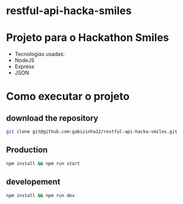 # restful-api-hacka-smiles

# Projeto para o Hackathon Smiles

- Tecnologias usadas:
- NodeJS
- Express
- JSON


# Como executar o projeto
## download the repository
  ```bash
  git clone git@github.com:gabizinha12/restful-api-hacka-smiles.git 
  ```
## Production
  ```bash
  npm install && npm run start
  ```
## developement
  ```bash
  npm install && npm run dev
  ```
